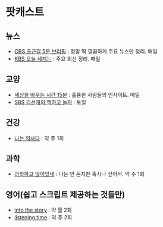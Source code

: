 # 팟캐스트

## 뉴스
- [CBS 출근길 5분 브리핑](https://podcasts.apple.com/kr/podcast/cbs-%EC%95%84%EC%B9%A8%EB%89%B4%EC%8A%A4-%EB%89%B4%EC%8A%A4%EC%8F%99-%EC%86%8D/id600378282) : 정말 딱 깔끔하게 주요 뉴스만 정리. 매일
- [KBS 오늘 세계는](https://www.podbbang.com/channels/1789420) : 주요 외신 정리. 매일


## 교양
- [세상을 바꾸는 시간 15분](https://www.podbbang.com/channels/222) : 훌륭한 사람들의 인사이트. 매일
- [SBS 김선재의 책하고 놀자](https://www.podbbang.com/channels/99) : 토일

## 건강
- [나는 의사다](https://www.podbbang.com/channels/1249) : 약 주 1회

## 과학
- [과학하고 앉아있네](https://www.podbbang.com/channels/6205) : 나는 안 듣지만 혹시나 싶어서. 약 주 1회

## 영어(쉽고 스크립트 제공하는 것들만)
- [into the story](https://intothestorypodcast.com/stories/) : 약 월 2회
- [listening time](https://podcasts.apple.com/kr/podcast/listening-time-english-practice/id1556878879) : 약 주 2회